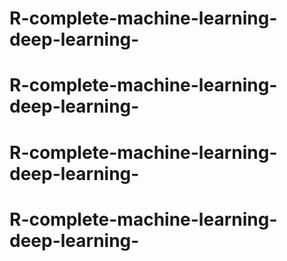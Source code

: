 # R-complete-machine-learning-deep-learning-
# R-complete-machine-learning-deep-learning-
# R-complete-machine-learning-deep-learning-
# R-complete-machine-learning-deep-learning-
